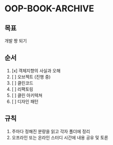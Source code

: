 # OOP-BOOK-ARCHIVE

## 목표
개발 짱 되기

## 순서
1. [x] 객체지향의 사실과 오해
2. [ ] 오브젝트 (진행 중)
3. [ ] 클린코드
4. [ ] 리팩토링
5. [ ] 클린 아키텍쳐
6. [ ] 디자인 패턴

## 규칙
1. 주마다 정해진 분량을 읽고 각자 폴더에 정리
2. 오프라인 또는 온라인 스터디 시간에 내용 공유 및 토론

